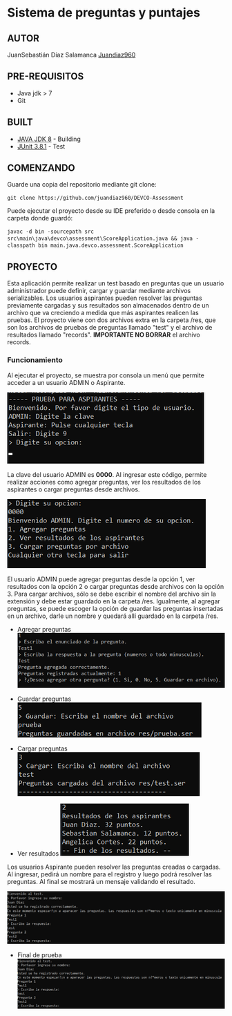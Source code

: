 # Sistema de preguntas y puntajes

## AUTOR
JuanSebastián Díaz Salamanca [Juandiaz960](https://github.com/juandiaz960)

## PRE-REQUISITOS

* Java jdk > 7
* Git

## BUILT

* [JAVA JDK 8](http://www.oracle.com/technetwork/java/javase/overview/index.html) - Building
* [JUnit 3.8.1](https://mvnrepository.com/artifact/junit/junit/3.8.1) - Test

## COMENZANDO

Guarde una copia del repositorio mediante git clone:
```
git clone https://github.com/juandiaz960/DEVCO-Assessment
```

Puede ejecutar el proyecto desde su IDE preferido o desde consola en la carpeta donde guardó:
```
javac -d bin -sourcepath src src\main\java\devco\assessment\ScoreApplication.java && java -classpath bin main.java.devco.assessment.ScoreApplication
```

## PROYECTO

Esta aplicación permite realizar un test basado en preguntas que un usuario administrador puede definir, cargar y guardar mediante archivos serializables. Los usuarios aspirantes pueden resolver las preguntas previamente cargadas y sus resultados son almacenados dentro de un archivo que va creciendo a medida que más aspirantes realicen las pruebas. El proyecto viene con dos archivos extra en la carpeta /res, que son los archivos de pruebas de preguntas llamado "test" y el archivo de resultados llamado "records". **IMPORTANTE NO BORRAR** el archivo records.

### Funcionamiento

Al ejecutar el proyecto, se muestra por consola un menú que permite acceder a un usuario ADMIN o Aspirante. 

![](img/1.png)

La clave del usuario ADMIN es **0000**. Al ingresar este código, permite realizar acciones como agregar preguntas, ver los resultados de los aspirantes o cargar preguntas desde archivos.

![](img/2.png)

El usuario ADMIN puede agregar preguntas desde la opción 1, ver resultados con la opción 2 o cargar preguntas desde archivos con la opción 3. Para cargar archivos, sólo se debe escribir el nombre del archivo sin la extensión y debe estar guardado en la carpeta /res. Igualmente, al agregar preguntas, se puede escoger la opción de guardar las preguntas insertadas en un archivo, darle un nombre y quedará allí guardado en la carpeta /res.

* Agregar preguntas
![](img/3.png)

* Guardar preguntas
![](img/4.png)

* Cargar preguntas
![](img/6.png)

* Ver resultados
![](img/5.png)

Los usuarios Aspirante pueden resolver las preguntas creadas o cargadas. Al ingresar, pedirá un nombre para el registro y luego podrá resolver las preguntas. Al final se mostrará un mensaje validando el resultado.

![](img/7.png)

* Final de prueba
![](img/7.png)
